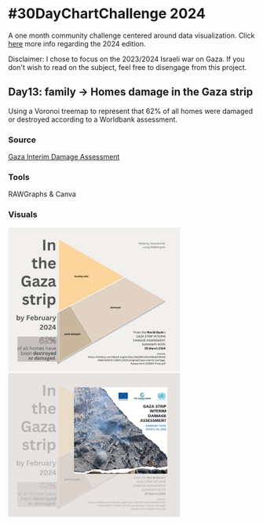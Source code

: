 # #30DayChartChallenge 2024

A one month community challenge centered around data visualization.
Click [here](https://github.com/30DayChartChallenge/Edition2024) more info regarding the 2024 edition.

Disclaimer: I chose to focus on the 2023/2024 Israeli war on Gaza. If you don't wish to read on the subject, feel free to disengage from this project.

## Day13: family -> Homes damage in the Gaza strip
Using a Voronoi treemap to represent that 62% of all homes were damaged or destroyed according to a Worldbank assessment.

### Source 
[Gaza Interim Damage Assessment](https://thedocs.worldbank.org/en/doc/14e309cd34e04e40b90eb19afa7b5d15-0280012024/original/Gaza-Interim-Damage-Assessment-032924-Final.pdf)

### Tools
RAWGraphs & Canva

### Visuals
<div>
<img src="uasc-gaza-strip-march24/slide1.jpg" alt="Damage to homes in the Gaza strip, treemap" width="350"/>
<img src="uasc-gaza-strip-march24/slide2.jpg" alt="Damage to homes in the Gaza strip, sources / info" width="350"/>
</div>

